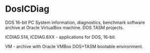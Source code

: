 # DosICDiag
DOS 16-bit PC System information, diagnostics, benchmark
software archive at Oracle VirtualBox machine.
DOS TASM projects.

ICDIAG.514, ICDIAG.6XX - applications for DOS, 16-bit.

VM - archive with Oracle VMBox DOS+TASM bootable environment.












